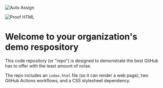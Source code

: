 ![Auto Assign](https://github.com/Talentfarm/demo-repository/actions/workflows/auto-assign.yml/badge.svg)

![Proof HTML](https://github.com/Talentfarm/demo-repository/actions/workflows/proof-html.yml/badge.svg)

# Welcome to your organization's demo respository
This code repository (or "repo") is designed to demonstrate the best GitHub has to offer with the least amount of noise.

The repo includes an `index.html` file (so it can render a web page), two GitHub Actions workflows, and a CSS stylesheet dependency.
